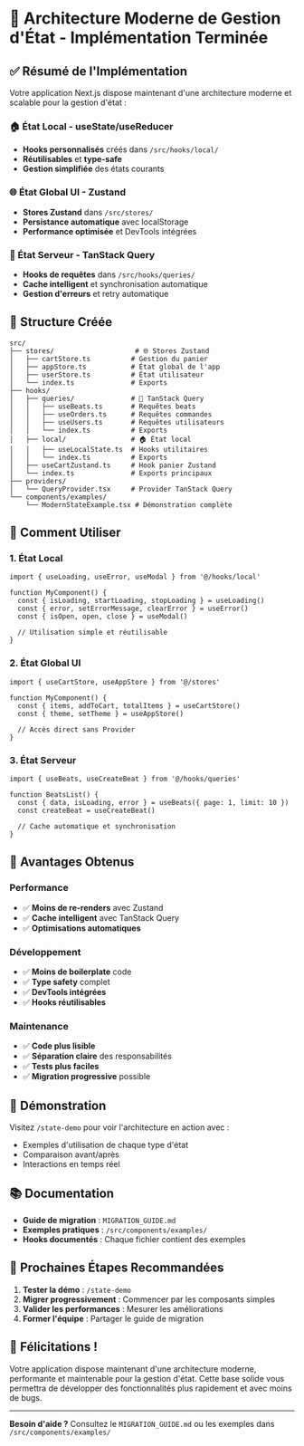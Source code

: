 # 🎉 Architecture Moderne de Gestion d'État - Implémentation Terminée

## ✅ Résumé de l'Implémentation

Votre application Next.js dispose maintenant d'une architecture moderne et scalable pour la gestion d'état :

### 🏠 État Local - useState/useReducer
- **Hooks personnalisés** créés dans `/src/hooks/local/`
- **Réutilisables** et **type-safe**
- **Gestion simplifiée** des états courants

### 🌐 État Global UI - Zustand  
- **Stores Zustand** dans `/src/stores/`
- **Persistance automatique** avec localStorage
- **Performance optimisée** et DevTools intégrées

### 🔁 État Serveur - TanStack Query
- **Hooks de requêtes** dans `/src/hooks/queries/`
- **Cache intelligent** et synchronisation automatique
- **Gestion d'erreurs** et retry automatique

## 📁 Structure Créée

```
src/
├── stores/                    # 🌐 Stores Zustand
│   ├── cartStore.ts          # Gestion du panier
│   ├── appStore.ts           # État global de l'app
│   ├── userStore.ts          # État utilisateur
│   └── index.ts              # Exports
├── hooks/
│   ├── queries/              # 🔁 TanStack Query
│   │   ├── useBeats.ts       # Requêtes beats
│   │   ├── useOrders.ts      # Requêtes commandes
│   │   ├── useUsers.ts       # Requêtes utilisateurs
│   │   └── index.ts          # Exports
│   ├── local/                # 🏠 État local
│   │   ├── useLocalState.ts  # Hooks utilitaires
│   │   └── index.ts          # Exports
│   ├── useCartZustand.ts     # Hook panier Zustand
│   └── index.ts              # Exports principaux
├── providers/
│   └── QueryProvider.tsx     # Provider TanStack Query
└── components/examples/
    └── ModernStateExample.tsx # Démonstration complète
```

## 🚀 Comment Utiliser

### 1. État Local
```tsx
import { useLoading, useError, useModal } from '@/hooks/local'

function MyComponent() {
  const { isLoading, startLoading, stopLoading } = useLoading()
  const { error, setErrorMessage, clearError } = useError()
  const { isOpen, open, close } = useModal()
  
  // Utilisation simple et réutilisable
}
```

### 2. État Global UI
```tsx
import { useCartStore, useAppStore } from '@/stores'

function MyComponent() {
  const { items, addToCart, totalItems } = useCartStore()
  const { theme, setTheme } = useAppStore()
  
  // Accès direct sans Provider
}
```

### 3. État Serveur
```tsx
import { useBeats, useCreateBeat } from '@/hooks/queries'

function BeatsList() {
  const { data, isLoading, error } = useBeats({ page: 1, limit: 10 })
  const createBeat = useCreateBeat()
  
  // Cache automatique et synchronisation
}
```

## 🎯 Avantages Obtenus

### Performance
- ✅ **Moins de re-renders** avec Zustand
- ✅ **Cache intelligent** avec TanStack Query
- ✅ **Optimisations automatiques**

### Développement
- ✅ **Moins de boilerplate** code
- ✅ **Type safety** complet
- ✅ **DevTools intégrées**
- ✅ **Hooks réutilisables**

### Maintenance
- ✅ **Code plus lisible**
- ✅ **Séparation claire** des responsabilités
- ✅ **Tests plus faciles**
- ✅ **Migration progressive** possible

## 🧪 Démonstration

Visitez `/state-demo` pour voir l'architecture en action avec :
- Exemples d'utilisation de chaque type d'état
- Comparaison avant/après
- Interactions en temps réel

## 📚 Documentation

- **Guide de migration** : `MIGRATION_GUIDE.md`
- **Exemples pratiques** : `/src/components/examples/`
- **Hooks documentés** : Chaque fichier contient des exemples

## 🔄 Prochaines Étapes Recommandées

1. **Tester la démo** : `/state-demo`
2. **Migrer progressivement** : Commencer par les composants simples
3. **Valider les performances** : Mesurer les améliorations
4. **Former l'équipe** : Partager le guide de migration

## 🎊 Félicitations !

Votre application dispose maintenant d'une architecture moderne, performante et maintenable pour la gestion d'état. Cette base solide vous permettra de développer des fonctionnalités plus rapidement et avec moins de bugs.

---

**Besoin d'aide ?** Consultez le `MIGRATION_GUIDE.md` ou les exemples dans `/src/components/examples/`
